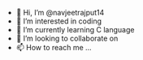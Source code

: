 - 👋 Hi, I’m @navjeetrajput14
- 👀 I’m interested in coding
- 🌱 I’m currently learning C language
- 💞️ I’m looking to collaborate on 
- 📫 How to reach me ...

<!---
navjeetrajput14/navjeetrajput14 is a ✨ special ✨ repository because its `README.md` (this file) appears on your GitHub profile.
You can click the Preview link to take a look at your changes.
--->

